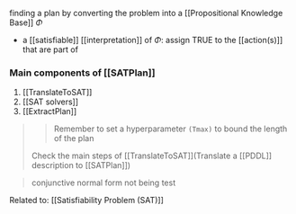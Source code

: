 finding a plan by converting the problem into a [[Propositional Knowledge Base]] $\Phi$
- a [[satisfiable]] [[interpretation]] of $\Phi$: assign TRUE to the [[action(s)]] that are part of 

### Main components of [[SATPlan]]
1. [[TranslateToSAT]]
2. [[SAT solvers]]
3. [[ExtractPlan]]

>> Remember to set a hyperparameter `(Tmax)` to bound the length of the plan
>
>Check the main steps of [[TranslateToSAT]](Translate a [[PDDL]] description to [[SATPlan]]) 

>conjunctive normal form not being test

Related to: [[Satisfiability Problem (SAT)]]